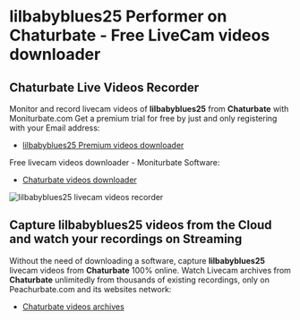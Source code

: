 # lilbabyblues25 Performer on Chaturbate - Free LiveCam videos downloader

## Chaturbate Live Videos Recorder

Monitor and record livecam videos of **lilbabyblues25** from **Chaturbate** with Moniturbate.com
Get a premium trial for free by just and only registering with your Email address:
* [lilbabyblues25 Premium videos downloader](https://moniturbate.com/request-demo-licence-key.html)

Free livecam videos downloader - Moniturbate Software:
* [Chaturbate videos downloader](https://moniturbate.com/moniturbate-download-software.html)

![lilbabyblues25 livecam videos recorder](https://peachurnet.com/templates/moniturbate-software.png)


## Capture lilbabyblues25 videos from the Cloud and watch your recordings on Streaming

Without the need of downloading a software, capture **lilbabyblues25** livecam videos from **Chaturbate** 100% online.
Watch Livecam archives from **Chaturbate** unlimitedly from thousands of existing recordings, only on Peachurbate.com and its websites network:
* [Chaturbate videos archives](https://peachurnet.com/)